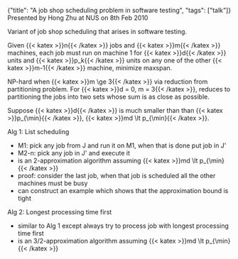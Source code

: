 {"title": "A job shop scheduling problem in software testing", "tags": ["talk"]}
Presented by Hong Zhu at NUS on 8th Feb 2010

Variant of job shop scheduling that arises in software testing.

Given {{< katex >}}n{{< /katex >}} jobs and {{< katex >}}m{{< /katex >}} machines, each job must run on machine 1 for {{< katex >}}d{{< /katex >}} units and {{< katex >}}p_k{{< /katex >}}
units on any one of the other {{< katex >}}m-1{{< /katex >}} machine, minimize maxspan.

NP-hard when {{< katex >}}m \ge 3{{< /katex >}} via reduction from partitioning problem. For {{< katex >}}d = 0, m = 3{{< /katex >}},
reduces to partitioning the jobs into two sets whose sum is as close as possible.

Suppose {{< katex >}}d{{< /katex >}} is much smaller than than {{< katex >}}p_{\min}{{< /katex >}}, {{< katex >}}md \lt p_{\min}{{< /katex >}}.

Alg 1: List scheduling
* M1: pick any job from J and run it on M1, when that is done put job in J'
* M2-n: pick any job in J' and execute it
* is an 2-approximation algorithm assuming {{< katex >}}md \lt p_{\min}{{< /katex >}}
* proof: consider the last job, when that job is scheduled all the other machines must be busy
* can construct an example which shows that the approximation bound is tight

Alg 2: Longest processing time first
* similar to Alg 1 except always try to process job with longest processing time first
* is an 3/2-approximation algorithm assuming {{< katex >}}md \lt p_{\min}{{< /katex >}}
